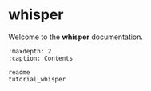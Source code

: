 # whisper

Welcome to the **whisper** documentation.

```{toctree}
:maxdepth: 2
:caption: Contents

readme
tutorial_whisper
